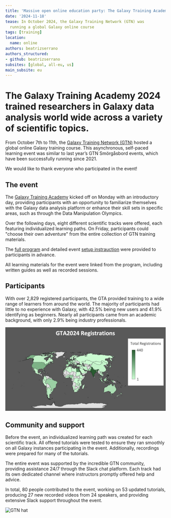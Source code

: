 ```yaml
---
title: 'Massive open online education party: The Galaxy Training Academy'
date: '2024-11-18'
tease: In October 2024, the Galaxy Training Network (GTN) was
  running a global Galaxy online course
tags: [training]
location:
  name: online
authors: beatrizserrano
authors_structured:
- github: beatrizserrano
subsites: [global, all-eu, us]
main_subsite: eu
---
```


# The Galaxy Training Academy 2024 trained researchers in Galaxy data analysis world wide across a variety of scientific topics.


From October 7th to 11th, the [Galaxy Training Network (GTN)](https://training.galaxyproject.org/) hosted a global online Galaxy training course. This asynchronous, self-paced learning event was similar to last year’s GTN Smörgåsbord events, which have been successfully running since 2021.

We would like to thank everyone who participated in the event!


## The event 

The [Galaxy Training Academy](https://training.galaxyproject.org/training-material/events/galaxy-academy-2024.html) kicked off on Monday with an introductory day, providing participants with an opportunity to familiarize themselves with the Galaxy data analysis platform or enhance their skill sets in specific areas, such as through the Data Manipulation Olympics.

Over the following days, eight different scientific tracks were offered, each featuring individualized learning paths. On Friday, participants could "choose their own adventure" from the entire collection of GTN training materials.

The [full program](https://training.galaxyproject.org/training-material/events/galaxy-academy-2024.html#program) and detailed event [setup instrauction](https://training.galaxyproject.org/training-material/events/galaxy-academy-2024.html#setup) were provided to participants in advance.

All learning materials for the event were linked from the program, including written guides as well as recorded sessions.


## Participants
With over 2,829 registered participants, the GTA provided training to a wide range of learners from around the world. The majority of participants had little to no experience with Galaxy, with 42.5% being new users and 41.9% identifying as beginners. Nearly all participants came from an academic background, with only 2.9% being industry professionals. 

![World map event registrations](./GTA_participant_registrations.jpeg)


## Community and support

Before the event, an individualized learning path was created for each scientific track. All offered tutorials were tested to ensure they ran smoothly on all Galaxy instances participating in the event. Additionally, recordings were prepared for many of the tutorials.

The entire event was supported by the incredible GTN community, providing assistance 24/7 through the Slack chat platform. Each track had its own dedicated channel where instructors promptly offered help and advice.

In total, 80 people contributed to the event, working on 53 updated tutorials, producing 27 new recorded videos from 24 speakers, and providing extensive Slack support throughout the event.



![GTN hat](/assets/media/2021-02-14-GTN-hat.png)

